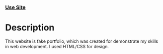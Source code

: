 ### <a href="https://krynaanna.github.io/Fake-portfolio/">Use Site</a>

# Description
This website is fake portfolio, which was created for demonstrate my skills in web development.
I used HTML/CSS for design.
